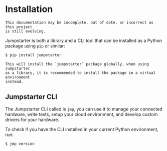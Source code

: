 # Installation

```{warning}
This documentation may be incomplete, out of date, or incorrect as this project 
is still evolving.
```

Jumpstarter is both a library and a CLI tool that can be installed as a Python 
package using ``pip`` or similar:

```bash
$ pip install jumpstarter
```

```{tip}
This will install the `jumpstarter` package globally, when using Jumpstarter
as a library, it is recommended to install the package in a virtual environment
instead.
```

## Jumpstarter CLI

The Jumpstarter CLI called is `jmp`, you can use it to manage your connected
hardware, write tests, setup your cloud environment, and develop custom drivers
for your hardware.

To check if you have the CLI installed in your current Python environment, run:

```bash
$ jmp version
```
